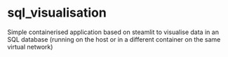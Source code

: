 # sql_visualisation
Simple containerised application based on steamlit to visualise data in an SQL database (running on the host or in a different container on the same virtual network)
